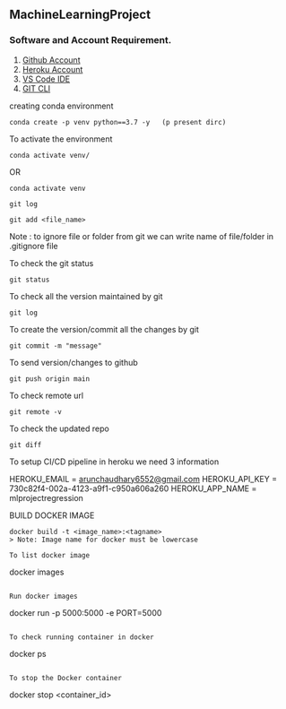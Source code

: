 ## MachineLearningProject

### Software and Account Requirement.

1. [Github Account](https://github.com/)
2. [Heroku Account](https://id.heroku.com/login)
3. [VS Code IDE](https://code.visualstudio.com/download)
4. [GIT CLI](https://git-scm.com/downloads)

creating  conda environment 
```
conda create -p venv python==3.7 -y   (p present dirc)
```
To activate the environment
```
conda activate venv/
```
OR
```
conda activate venv
```

```
git log
```

```
git add <file_name>
```

Note : to ignore file or folder from git we can write name of file/folder in .gitignore file

To check the git status 
```
git status
```
To check all the version maintained by git
```
git log
```

To create the version/commit all the changes by git 
```
git commit -m "message"
```
To send version/changes to github
```
git push origin main
```

To check remote url 

```
git remote -v
```
To check the updated repo 

```
git diff
```
To setup CI/CD pipeline in heroku we need 3 information

HEROKU_EMAIL = arunchaudhary6552@gmail.com
HEROKU_API_KEY = 730c82f4-002a-4123-a9f1-c950a606a260
HEROKU_APP_NAME = mlprojectregression

BUILD DOCKER IMAGE
```
docker build -t <image_name>:<tagname>
> Note: Image name for docker must be lowercase

To list docker image
```
docker images
```

Run docker images
```
docker run -p 5000:5000 -e PORT=5000 
```

To check running container in docker
```
docker ps
```

To stop the Docker container
```
docker stop <container_id>
```
